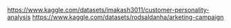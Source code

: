 https://www.kaggle.com/datasets/imakash3011/customer-personality-analysis
https://www.kaggle.com/datasets/rodsaldanha/arketing-campaign

